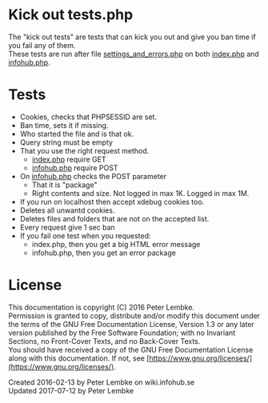 # Kick out tests.php
The "kick out tests" are tests that can kick you out and give you ban time if you fail any of them.  
These tests are run after file [settings_and_errors.php](main,core_include_settingsanderrors) on both [index.php](main,core_root_index) and [infohub.php](main,core_root_infohub).  

# Tests
- Cookies, checks that PHPSESSID are set.
- Ban time, sets it if missing.
- Who started the file and is that ok.
- Query string must be empty
- That you use the right request method.
    - [index.php](main,core_root_index) require GET
    - [infohub.php](main,core_root_infohub) require POST
- On [infohub.php](main,core_root_infohub) checks the POST parameter
    - That it is "package"
    - Right contents and size. Not logged in max 1K. Logged in max 1M.
- If you run on localhost then accept xdebug cookies too.
- Deletes all unwantd cookies.
- Deletes files and folders that are not on the accepted list.
- Every request give 1 sec ban
- If you fail one test when you requested:
    - index.php, then you get a big HTML error message
    - infohub.php, then you get an error package

# License
This documentation is copyright (C) 2016 Peter Lembke.  
Permission is granted to copy, distribute and/or modify this document under the terms of the GNU Free Documentation License, Version 1.3 or any later version published by the Free Software Foundation; with no Invariant Sections, no Front-Cover Texts, and no Back-Cover Texts.  
You should have received a copy of the GNU Free Documentation License along with this documentation. If not, see [https://www.gnu.org/licenses/](https://www.gnu.org/licenses/).  

Created 2016-02-13 by Peter Lembke on wiki.infohub.se  
Updated 2017-07-12 by Peter Lembke  


